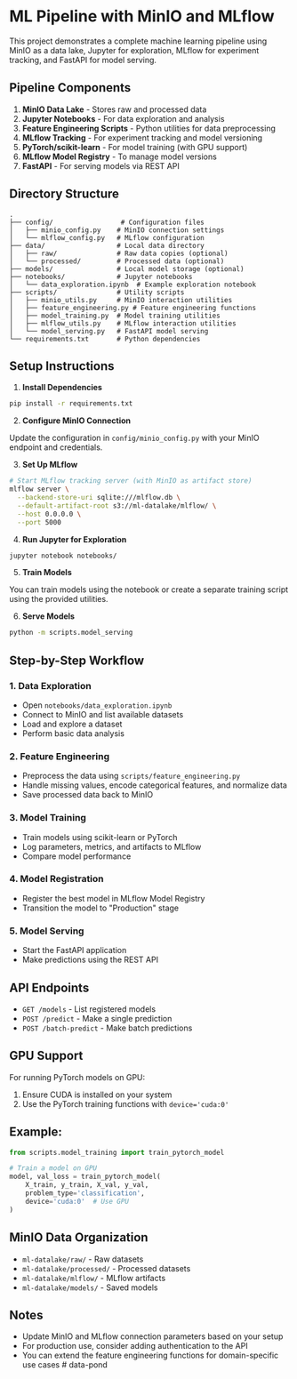 # ML Pipeline with MinIO and MLflow

This project demonstrates a complete machine learning pipeline using MinIO as a data lake, Jupyter for exploration, MLflow for experiment tracking, and FastAPI for model serving.

## Pipeline Components

1. **MinIO Data Lake** - Stores raw and processed data
2. **Jupyter Notebooks** - For data exploration and analysis
3. **Feature Engineering Scripts** - Python utilities for data preprocessing
4. **MLflow Tracking** - For experiment tracking and model versioning
5. **PyTorch/scikit-learn** - For model training (with GPU support)
6. **MLflow Model Registry** - To manage model versions
7. **FastAPI** - For serving models via REST API

## Directory Structure

```
.
├── config/                 # Configuration files
│   ├── minio_config.py    # MinIO connection settings
│   └── mlflow_config.py   # MLflow configuration
├── data/                  # Local data directory
│   ├── raw/               # Raw data copies (optional)
│   └── processed/         # Processed data (optional)
├── models/                # Local model storage (optional)
├── notebooks/             # Jupyter notebooks
│   └── data_exploration.ipynb  # Example exploration notebook
├── scripts/               # Utility scripts
│   ├── minio_utils.py     # MinIO interaction utilities
│   ├── feature_engineering.py # Feature engineering functions
│   ├── model_training.py  # Model training utilities
│   ├── mlflow_utils.py    # MLflow interaction utilities
│   └── model_serving.py   # FastAPI model serving
└── requirements.txt       # Python dependencies
```

## Setup Instructions

1. **Install Dependencies**

```bash
pip install -r requirements.txt
```

2. **Configure MinIO Connection**

Update the configuration in `config/minio_config.py` with your MinIO endpoint and credentials.

3. **Set Up MLflow**

```bash
# Start MLflow tracking server (with MinIO as artifact store)
mlflow server \
  --backend-store-uri sqlite:///mlflow.db \
  --default-artifact-root s3://ml-datalake/mlflow/ \
  --host 0.0.0.0 \
  --port 5000
```

4. **Run Jupyter for Exploration**

```bash
jupyter notebook notebooks/
```

5. **Train Models**

You can train models using the notebook or create a separate training script using the provided utilities.

6. **Serve Models**

```bash
python -m scripts.model_serving
```

## Step-by-Step Workflow

### 1. Data Exploration

- Open `notebooks/data_exploration.ipynb`
- Connect to MinIO and list available datasets
- Load and explore a dataset
- Perform basic data analysis

### 2. Feature Engineering

- Preprocess the data using `scripts/feature_engineering.py`
- Handle missing values, encode categorical features, and normalize data
- Save processed data back to MinIO

### 3. Model Training

- Train models using scikit-learn or PyTorch
- Log parameters, metrics, and artifacts to MLflow
- Compare model performance

### 4. Model Registration

- Register the best model in MLflow Model Registry
- Transition the model to "Production" stage

### 5. Model Serving

- Start the FastAPI application
- Make predictions using the REST API

## API Endpoints

- `GET /models` - List registered models
- `POST /predict` - Make a single prediction
- `POST /batch-predict` - Make batch predictions

## GPU Support

For running PyTorch models on GPU:

1. Ensure CUDA is installed on your system
2. Use the PyTorch training functions with `device='cuda:0'`

## Example:

```python
from scripts.model_training import train_pytorch_model

# Train a model on GPU
model, val_loss = train_pytorch_model(
    X_train, y_train, X_val, y_val,
    problem_type='classification',
    device='cuda:0'  # Use GPU
)
```

## MinIO Data Organization

- `ml-datalake/raw/` - Raw datasets
- `ml-datalake/processed/` - Processed datasets
- `ml-datalake/mlflow/` - MLflow artifacts
- `ml-datalake/models/` - Saved models

## Notes

- Update MinIO and MLflow connection parameters based on your setup
- For production use, consider adding authentication to the API
- You can extend the feature engineering functions for domain-specific use cases # data-pond
